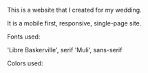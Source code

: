 This is a website that I created for my wedding.

It is a mobile first, responsive, single-page site.

Fonts used:

'Libre Baskerville', serif
'Muli', sans-serif

Colors used:

